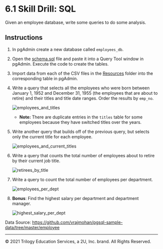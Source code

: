 # 6.1 Skill Drill: SQL

Given an employee database, write some queries to do some analysis.

## Instructions

1. In pgAdmin create a new database called `employees_db`.

2. Open the [schema.sql](Unsolved/schema.sql) file and paste it into a Query Tool window in pgAdmin. Execute the code to create the tables.

3. Import data from each of the CSV files in the [Resources](Resources) folder into the corresponding table in pgAdmin.

4. Write a query that selects all the employees who were born between January 1, 1952 and December 31, 1955 (the employees that are about to retire) and their titles and title date ranges. Order the results by `emp_no`.
  
   ![employees_and_titles](../../../02-Assignments/06-SQL/01-SQL/Images/employees_and_titles.png)

   - **Note:** There are duplicate entries in the `titles` table for some employees because they have switched titles over the years.

5. Write another query that builds off of the previous query, but selects only the current title for each employee.

   ![employees_and_current_titles](../../../02-Assignments/06-SQL/01-SQL/Images/employees_and_current_titles.png)

6. Write a query that counts the total number of employees about to retire by their current job title.

   ![retirees_by_title](../../../02-Assignments/06-SQL/01-SQL/Images/retirees_by_title.png)

7. Write a query to count the total number of employees per department.

   ![employees_per_dept](../../../02-Assignments/06-SQL/01-SQL/Images/employees_per_dept.png)

8. **Bonus**: Find the highest salary per department and department manager.
   
   ![highest_salary_per_dept](../../../02-Assignments/06-SQL/01-SQL/Images/highest_salary_per_dept.png)

Data Source: https://github.com/vrajmohan/pgsql-sample-data/tree/master/employee

---

© 2021 Trilogy Education Services, a 2U, Inc. brand. All Rights Reserved.
